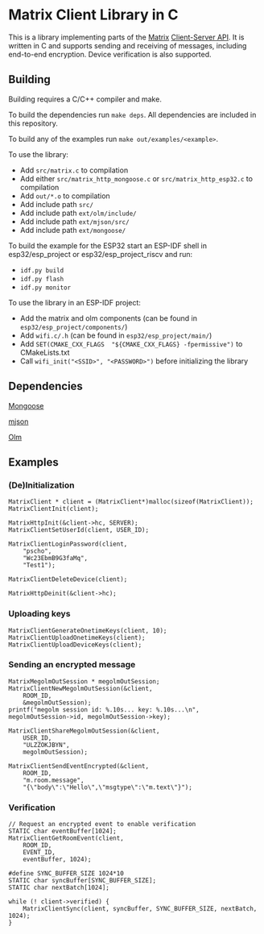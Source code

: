 # Matrix Client Library in C

This is a library implementing parts of the [Matrix](https://matrix.org/) [Client-Server API](https://spec.matrix.org/v1.8/client-server-api/).
It is written in C and supports sending and receiving of messages, including end-to-end encryption.
Device verification is also supported.

## Building

Building requires a C/C++ compiler and make.

To build the dependencies run `make deps`.
All dependencies are included in this repository.

To build any of the examples run `make out/examples/<example>`.

To use the library:
- Add `src/matrix.c` to compilation
- Add either `src/matrix_http_mongoose.c` or `src/matrix_http_esp32.c` to compilation
- Add `out/*.o` to compilation
- Add include path `src/`
- Add include path `ext/olm/include/`
- Add include path `ext/mjson/src/`
- Add include path `ext/mongoose/`

To build the example for the ESP32 start an ESP-IDF shell in esp32/esp_project or esp32/esp_project_riscv and run:
- `idf.py build`
- `idf.py flash`
- `idf.py monitor`

To use the library in an ESP-IDF project:
- Add the matrix and olm components (can be found in `esp32/esp_project/components/`)
- Add `wifi.c/.h` (can be found in `esp32/esp_project/main/`)
- Add `SET(CMAKE_CXX_FLAGS  "${CMAKE_CXX_FLAGS} -fpermissive")` to CMakeLists.txt
- Call `wifi_init("<SSID>", "<PASSWORD>")` before initializing the library

## Dependencies
[Mongoose](https://github.com/cesanta/mongoose)

[mjson](https://github.com/cesanta/mjson)

[Olm](https://gitlab.matrix.org/matrix-org/olm)

## Examples

### (De)Initialization
```
MatrixClient * client = (MatrixClient*)malloc(sizeof(MatrixClient));
MatrixClientInit(client);

MatrixHttpInit(&client->hc, SERVER);
MatrixClientSetUserId(client, USER_ID);

MatrixClientLoginPassword(client,
    "pscho",
    "Wc23EbmB9G3faMq",
    "Test1");

MatrixClientDeleteDevice(client);
    
MatrixHttpDeinit(&client->hc);
```

### Uploading keys
```
MatrixClientGenerateOnetimeKeys(client, 10);
MatrixClientUploadOnetimeKeys(client);
MatrixClientUploadDeviceKeys(client);
```

### Sending an encrypted message
```
MatrixMegolmOutSession * megolmOutSession;
MatrixClientNewMegolmOutSession(&client,
    ROOM_ID,
    &megolmOutSession);
printf("megolm session id: %.10s... key: %.10s...\n", megolmOutSession->id, megolmOutSession->key);

MatrixClientShareMegolmOutSession(&client,
    USER_ID,
    "ULZZOKJBYN",
    megolmOutSession);

MatrixClientSendEventEncrypted(&client,
    ROOM_ID,
    "m.room.message",
    "{\"body\":\"Hello\",\"msgtype\":\"m.text\"}");
```

### Verification
```
// Request an encrypted event to enable verification
STATIC char eventBuffer[1024];
MatrixClientGetRoomEvent(client,
    ROOM_ID,
    EVENT_ID,
    eventBuffer, 1024);

#define SYNC_BUFFER_SIZE 1024*10
STATIC char syncBuffer[SYNC_BUFFER_SIZE];
STATIC char nextBatch[1024];

while (! client->verified) {
    MatrixClientSync(client, syncBuffer, SYNC_BUFFER_SIZE, nextBatch, 1024);
}
```